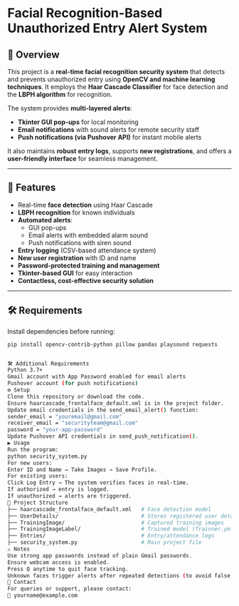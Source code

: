# Facial Recognition-Based Unauthorized Entry Alert System  

## 📌 Overview  
This project is a **real-time facial recognition security system** that detects and prevents unauthorized entry using **OpenCV and machine learning techniques**. It employs the **Haar Cascade Classifier** for face detection and the **LBPH algorithm** for recognition.  

The system provides **multi-layered alerts**:  
- **Tkinter GUI pop-ups** for local monitoring  
- **Email notifications** with sound alerts for remote security staff  
- **Push notifications (via Pushover API)** for instant mobile alerts  

It also maintains **robust entry logs**, supports **new registrations**, and offers a **user-friendly interface** for seamless management.  

---

## 🚀 Features  
- Real-time **face detection** using Haar Cascade  
- **LBPH recognition** for known individuals  
- **Automated alerts**:  
  - GUI pop-ups  
  - Email alerts with embedded alarm sound  
  - Push notifications with siren sound  
- **Entry logging** (CSV-based attendance system)  
- **New user registration** with ID and name  
- **Password-protected training and management**  
- **Tkinter-based GUI** for easy interaction  
- **Contactless, cost-effective security solution**  

---

## 🛠️ Requirements  

Install dependencies before running:  

```bash
pip install opencv-contrib-python pillow pandas playsound requests


🛠️ Additional Requirements
Python 3.7+
Gmail account with App Password enabled for email alerts
Pushover account (for push notifications)
⚙️ Setup
Clone this repository or download the code.
Ensure haarcascade_frontalface_default.xml is in the project folder.
Update email credentials in the send_email_alert() function:
sender_email = "youremail@gmail.com"
receiver_email = "securityteam@gmail.com"
password = "your-app-password"
Update Pushover API credentials in send_push_notification().
▶️ Usage
Run the program:
python security_system.py
For new users:
Enter ID and Name → Take Images → Save Profile.
For existing users:
Click Log Entry → The system verifies faces in real-time.
If authorized → entry is logged.
If unauthorized → alerts are triggered.
📂 Project Structure
├── haarcascade_frontalface_default.xml   # Face detection model
├── UserDetails/                          # Stores registered user details
├── TrainingImage/                        # Captured training images
├── TrainingImageLabel/                   # Trained model (Trainner.yml)
├── Entries/                              # Entry/attendance logs
├── security_system.py                    # Main project file
⚠️ Notes
Use strong app passwords instead of plain Gmail passwords.
Ensure webcam access is enabled.
Press Q anytime to quit face tracking.
Unknown faces trigger alerts after repeated detections (to avoid false alarms).
📧 Contact
For queries or support, please contact:
📩 yourname@example.com

